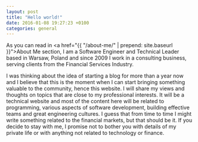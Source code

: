 ```yaml
---
layout: post
title: "Hello world!"
date: 2016-01-08 19:27:23 +0100
categories: general
---
```

As you can read in <a href="{{ "/about-me/" | prepend: site.baseurl }}">About Me</a> section, I am a Software Engineer and Technical Leader based in Warsaw, Poland and since 2009 I work in a consulting business, serving clients from the Financial Services Industry. 

I was thinking about the idea of starting a blog for more than a year now and I believe that this is the moment when I can start bringing something valuable to the community, hence this website. I will share my views and thoughts on topics that are close to my professional interests. It will be a technical website and most of the content here will be related to programming, various aspects of software development, building effective teams and great engineering cultures. I guess that from time to time I might write something related to the financial markets, but that should be it. If you decide to stay with me, I promise not to bother you with details of my private life or with anything not related to technology or finance.